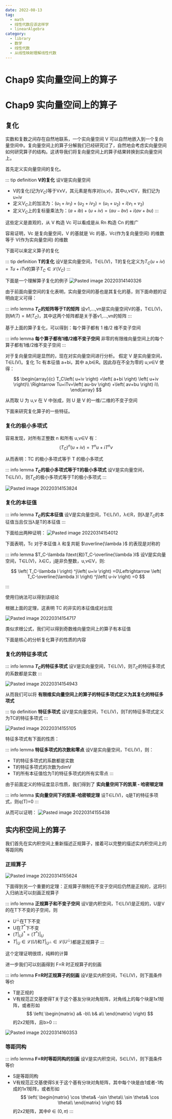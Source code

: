 ```yaml
---
date: 2022-08-13
tag:
  - math
  - 线性代数应该这样学
  - linearAlgebra
category:
  - library
  - 数学
  - 线性代数
  - 从线性映射理解线性代数
---
```


# Chap9 实向量空间上的算子

# Chap9 实向量空间上的算子


## 复化

实数和复数之间存在自然地联系，一个实向量空间 V 可以自然地嵌入到一个复向量空间中。复向量空间上的算子分解我们已经研究过了，自然地会考虑实向量空间如何研究算子的结构。这诱导我们将复向量空间上的算子结果转换到实向量空间上。

首先定义实向量空间的复化。

::: tip definition
**V的复化**
设V是实向量空间
- V的复化(记为$V_C$)等于VxV，其元素是有序对(u,v)，其中u,v∈V，我们记为u+iv
- 定义$V_C$上的加法为：$\left( u_1+iv_1 \right) +\left( u_2+iv_2 \right) =\left( u_1+u_2 \right) +i\left( v_1+v_2 \right)$
- 定义$V_C$上的复标量乘法为：$\left( a+ib \right) +\left( u+iv \right) =\left( au-bv \right) +i\left( av+bu \right)$
:::


这些定义是直观的，从 V 构造 Vc 可以看成是从 Rn 构造 Cn 的推广

容易证明，Vc 是复向量空间，V 的基就是 Vc 的基，Vc(作为复向量空间) 的维数等于 V(作为实向量空间) 的维数

下面可以来定义算子的复化

::: tip definition
**T的复化**
设V是实向量空间，T∈L(V)，T的复化定义为$T_C\left( u+iv \right) =Tu+iTv$的算子$T_C\in \mathcal{L} \left( V_C \right)$
:::


下面是一个理解算子复化的例子
![Pasted image 20220314140326](./assets/Pasted-image-20220314140326.png)

由于前面向量空间的复化表明，实向量空间的基也是其复化的基，则下面命题的证明由定义可得：

::: info lemma
**$T_C$的矩阵等于T的矩阵**
设v1,...,vn是实向量空间V的基，T∈L(V)，则$M\left( T \right) =M\left( T_C \right)$，其中这两个矩阵都是关于基v1,...,vn的矩阵
:::


基于上面的算子复化，可以得到：每个算子都有 1 维/2 维不变子空间

::: info lemma
**每个算子都有1维/2维不变子空间**
非零的有限维向量空间上的每个算子都有1维/2维不变子空间
:::

对于复向量空间是显然的，现在对实向量空间进行分析。
假定 V 是实向量空间，T∈L(V)。复化 Tc 有本征值 a+bi，其中 a,b∈R。因此存在不全为零的 u,v∈V 使得：

$$
\begin{array}{c}
	T_C\left( u+iv \right) =\left( a+bi \right) \left( u+iv \right)\\
	\Rightarrow Tu+iTv=\left( au-bv \right) +\left( av+bu \right) i\\
\end{array}
$$

从而取 U 为 u,v 在 V 中张成，则 U 是 V 的一维/二维的不变子空间

下面来研究复化算子的一些特征。
### 复化的极小多项式

容易发现，对所有正整数 n 和所有 u,v∈V 有：
$$
\left( T_C \right) ^n\left( u+iv \right) =T^nu+iT^nv
$$

从而表明：TC 的极小多项式等于 T 的极小多项式

::: info lemma
**$T_C$的极小多项式等于T的极小多项式**
设V是实向量空间，T∈L(V)，则$T_C$的极小多项式等于T的极小多项式
:::

![Pasted image 20220314153824](./assets/Pasted-image-20220314153824.png)

### 复化的本征值

::: info lemma
**$T_C$的实本征值**
设V是实向量空间，T∈L(V)，λ∈R，则λ是$T_C$的本征值当且仅当λ是T的本征值
:::

下面给出两种证明：
![Pasted image 20220314154012](./assets/Pasted-image-20220314154012.png)

下面表明，Tc 对于本征值 $\lambda$ 和复共轭 $\overline{\lambda }$ 的表现是对称的

::: info lemma
$T_C-\lambda I\text{和}T_C-\overline{\lambda }I$
设V是实向量空间，T∈L(V)，λ∈C，j是非负整数，u,v∈V，则:

$$
\left( T_C-\lambda I \right) ^j\left( u+iv \right) =0\Leftrightarrow \left( T_C-\overline{\lambda }I \right) ^j\left( u-iv \right) =0
$$

:::


使用归纳法可以得到该结论

根据上面的定理，这表明 TC 的非实的本征值成对出现

![Pasted image 20220314154717](./assets/Pasted-image-20220314154717.png)

类似求根公式，我们可以得到奇数维向量空间上的算子有本征值

下面是核心的分析复化算子的性质的内容
### 复化的特征多项式

::: info lemma
**$T_C$的特征多项式**
设V是实向量空间，T∈L(V)，则$T_C$的特征多项式的系数都是实数
:::

![Pasted image 20220314154943](./assets/Pasted-image-20220314154943.png)

从而我们可以将 **有限维实向量空间上的算子的特征多项式定义为其复化的特征多项式**

::: tip definition
**特征多项式**
设V是实向量空间，T∈L(V)，则T的特征多项式定义为TC的特征多项式
:::

![Pasted image 20220314155105](./assets/Pasted-image-20220314155105.png)

特征多项式有下面的性质：

::: info lemma
**特征多项式的次数和零点**
设V是实向量空间，T∈L(V)，则：
- T的特征多项式的系数都是实数
- T的特征多项式的次数为dimV
- T的所有本征值恰为T的特征多项式的所有实零点
:::


由于前面定义的特征度显示性质，我们得到了 **实向量空间下的凯莱 - 哈密顿定理**

::: info lemma
**实向量空间下的凯莱-哈密顿定理**
设T∈L(V)，q是T的特征多项式，则q(T)=0
:::


从而可以证明：
![Pasted image 20220314155438](./assets/Pasted-image-20220314155438.png)

## 实内积空间上的算子

我们首先在实内积空间上重新描述正规算子，接着可以完整的描述实内积空间上的等距同构

### 正规算子

![Pasted image 20220314155624](./assets/Pasted-image-20220314155624.png)

下面得到另一个重要的定理：正规算子限制在不变子空间后仍然是正规的，这将引入归纳法可以刻画正规算子

::: info lemma
**正规算子和不变子空间**
设V是内积空间，T∈L(V)是正规的，U是V的在T下不变的子空间，则
- $U^{\bot}$在T下不变
- U在$T^*$下不变
- $\left( T|_U \right) ^*=\left( T^* \right) |_U$
- $T|_U\in \mathcal{L} \left( U \right) \text{和}T|_{U^{\bot}}\in \mathcal{L} \left( U^{\bot} \right)$都是正规算子
:::


这个定理证明很烦，纯粹的计算

进一步我们可以刻画得到 F=R 时正规算子的刻画

::: info lemma
**F=R时正规算子的刻画**
设V是实内积空间，T∈L(V)，则下面条件等价
- T是正规的
- V有规范正交基使得T关于这个基友分块对角矩阵，对角线上的每个块是1x1矩阵，或者形如
$$
\left( \begin{matrix}
	a&		-b\\
	b&		a\\
\end{matrix} \right) 
$$
的2x2矩阵，且b>0
:::

![Pasted image 20220314160353](./assets/Pasted-image-20220314160353.png)

### 等距同构

::: info lemma
**F=R时等距同构的刻画**
设V是实内积空间，S∈L(V)，则下面条件等价
- S是等距同构
- V有规范正交基使得S关于这个基有分块对角矩阵，其中每个块是由1或者-1构成的1x1矩阵，或者形如
$$
\left( \begin{matrix}
	\cos \theta&		-\sin \theta\\
	\sin \theta&		\cos \theta\\
\end{matrix} \right) 
$$
的2x2矩阵，其中$\theta \in \left( 0,\pi \right)$
:::

